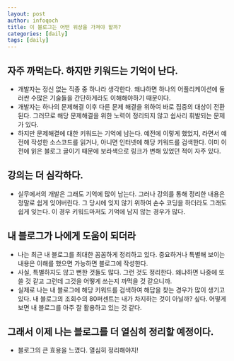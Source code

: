 ```yaml
---
layout: post
author: infoqoch
title: 이 블로그는 어떤 위상을 가져야 할까? 
categories: [daily]
tags: [daily]
---
```


## 자주 까먹는다. 하지만 키워드는 기억이 난다.
- 개발자는 정신 없는 직종 중 하나라 생각한다. 왜냐하면 하나의 어플리케이션에 둘러싼 수많은 기술들을 간단하게라도 이해해야하기 때문이다. 
- 개발자는 하나의 문제해결 이후 다른 문제 해결을 위하여 바로 집중의 대상이 전환된다. 그러므로 해당 문제해결을 위한 노력이 정리되지 않고 쉽사리 휘발되는 문제가 있다. 
- 하지만 문제해결에 대한 키워드는 기억에 남는다. 예전에 이렇게 했었지, 라면서 예전에 작성한 소스코드를 읽거나, 아니면 인터넷에 해당 키워드를 검색한다. 이미 이전에 읽은 블로그 글이기 때문에 보라색으로 링크가 변해 있었던 적이 자주 있다. 

## 강의는 더 심각하다. 
- 실무에서의 개발은 그래도 기억에 많이 남는다. 그러나 강의를 통해 정리한 내용은 정말로 쉽게 잊어버린다. 그 당시에 잊지 않기 위하여 손수 코딩을 하더라도 그래도 쉽게 잊는다. 이 경우 키워드마저도 기억에 남지 않는 경우가 많다. 

## 내 블로그가 나에게 도움이 되더라
- 나는 최근 내 블로그를 최대한 꼼꼼하게 정리하고 있다. 중요하거나 특별해 보이는 내용은 이해를 했으면 가능하면 블로그에 작성한다. 
- 사실, 특별하지도 않고 뻔한 것들도 많다. 그런 것도 정리한다. 왜냐하면 나중에 또 쓸 것 같고 그런데 그것을 어떻게 쓰는지 까먹을 것 같으니까. 
- 실제로 나는 내 블로그에 해당 키워드를 검색하여 해답을 찾는 경우가 많이 생기고 있다. 내 블로그의 조회수의 80퍼센트는 내가 차지하는 것이 아닐까? 싶다. 어떻게 보면 내 블로그를 아주 잘 활용하고 있는 것 같다.

## 그래서 이제 나는 블로그를 더 열심히 정리할 예정이다.
- 블로그의 큰 효용을 느꼈다. 열심히 정리해야지! 

